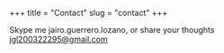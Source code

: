 +++
title = "Contact"
slug = "contact"
+++

Skype me jairo.guerrero.lozano, or share your thoughts jgl200322295@gmail.com
